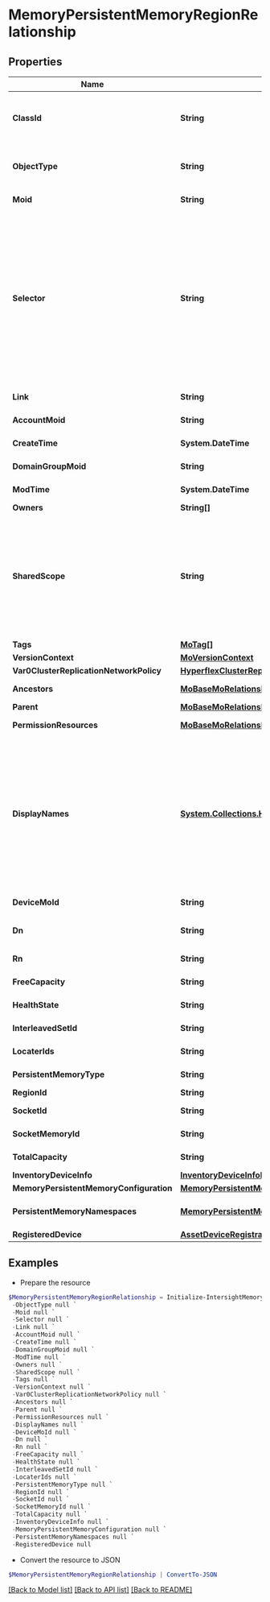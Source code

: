 # MemoryPersistentMemoryRegionRelationship
## Properties

Name | Type | Description | Notes
------------ | ------------- | ------------- | -------------
**ClassId** | **String** | The fully-qualified name of the instantiated, concrete type. This property is used as a discriminator to identify the type of the payload when marshaling and unmarshaling data. | [default to "memory.PersistentMemoryRegion"]
**ObjectType** | **String** | The fully-qualified name of the instantiated, concrete type. The value should be the same as the &#39;ClassId&#39; property. | [default to "memory.PersistentMemoryRegion"]
**Moid** | **String** | The unique identifier of this Managed Object instance. | [optional] 
**Selector** | **String** | An OData $filter expression which describes the REST resource to be referenced. This field may be set instead of &#39;moid&#39; by clients. 1. If &#39;moid&#39; is set this field is ignored. 1. If &#39;selector&#39; is set and &#39;moid&#39; is empty/absent from the request, Intersight determines the Moid of the resource matching the filter expression and populates it in the MoRef that is part of the object instance being inserted/updated to fulfill the REST request. An error is returned if the filter matches zero or more than one REST resource. An example filter string is: Serial eq &#39;3AA8B7T11&#39;. | [optional] [readonly] 
**Link** | **String** | A URL to an instance of the &#39;mo.MoRef&#39; class. | [optional] 
**AccountMoid** | **String** | The Account ID for this managed object. | [optional] [readonly] 
**CreateTime** | **System.DateTime** | The time when this managed object was created. | [optional] [readonly] 
**DomainGroupMoid** | **String** | The DomainGroup ID for this managed object. | [optional] [readonly] 
**ModTime** | **System.DateTime** | The time when this managed object was last modified. | [optional] [readonly] 
**Owners** | **String[]** |  | [optional] 
**SharedScope** | **String** | Intersight provides pre-built workflows, tasks and policies to end users through global catalogs. Objects that are made available through global catalogs are said to have a &#39;shared&#39; ownership. Shared objects are either made globally available to all end users or restricted to end users based on their license entitlement. Users can use this property to differentiate the scope (global or a specific license tier) to which a shared MO belongs. | [optional] [readonly] 
**Tags** | [**MoTag[]**](MoTag.md) |  | [optional] 
**VersionContext** | [**MoVersionContext**](MoVersionContext.md) |  | [optional] 
**Var0ClusterReplicationNetworkPolicy** | [**HyperflexClusterReplicationNetworkPolicyRelationship**](HyperflexClusterReplicationNetworkPolicyRelationship.md) |  | [optional] 
**Ancestors** | [**MoBaseMoRelationship[]**](MoBaseMoRelationship.md) | An array of relationships to moBaseMo resources. | [optional] [readonly] 
**Parent** | [**MoBaseMoRelationship**](MoBaseMoRelationship.md) |  | [optional] 
**PermissionResources** | [**MoBaseMoRelationship[]**](MoBaseMoRelationship.md) | An array of relationships to moBaseMo resources. | [optional] [readonly] 
**DisplayNames** | [**System.Collections.Hashtable**](Array.md) | A set of display names for the MO resource. These names are calculated based on other properties of the MO and potentially properties of Ancestor MOs. Displaynames are intended as a way to provide a normalized user appropriate name for an MO, especially for MOs which do not have a &#39;Name&#39; property, which is the case for much of the inventory discovered from managed targets. There are a limited number of keys, currently &#39;short&#39; and &#39;hierarchical&#39;. The value is an array and clients should use the first element of the array. | [optional] [readonly] 
**DeviceMoId** | **String** | The database identifier of the registered device of an object. | [optional] [readonly] 
**Dn** | **String** | The Distinguished Name unambiguously identifies an object in the system. | [optional] [readonly] 
**Rn** | **String** | The Relative Name uniquely identifies an object within a given context. | [optional] [readonly] 
**FreeCapacity** | **String** | Free capacity in GiB of the Persistent Memory Region. | [optional] [readonly] 
**HealthState** | **String** | Health state of the Persistent Memory Region. | [optional] [readonly] 
**InterleavedSetId** | **String** | ID of the Interleaved Set formed for this Persistent Memory Region. | [optional] [readonly] 
**LocaterIds** | **String** | Set of locator IDs that are included in the Persistent Memory Region. | [optional] [readonly] 
**PersistentMemoryType** | **String** | Persistent Memory type of the Persistent Memory Region. | [optional] [readonly] 
**RegionId** | **String** | ID of the Persistent Memory Region. | [optional] [readonly] 
**SocketId** | **String** | Socket ID of the Persistent Memory Region. | [optional] [readonly] 
**SocketMemoryId** | **String** | Socket Memory ID of the Persistent Memory Region. | [optional] [readonly] 
**TotalCapacity** | **String** | Total capacity in GiB of the Persistent Memory Region. | [optional] [readonly] 
**InventoryDeviceInfo** | [**InventoryDeviceInfoRelationship**](InventoryDeviceInfoRelationship.md) |  | [optional] 
**MemoryPersistentMemoryConfiguration** | [**MemoryPersistentMemoryConfigurationRelationship**](MemoryPersistentMemoryConfigurationRelationship.md) |  | [optional] 
**PersistentMemoryNamespaces** | [**MemoryPersistentMemoryNamespaceRelationship[]**](MemoryPersistentMemoryNamespaceRelationship.md) | An array of relationships to memoryPersistentMemoryNamespace resources. | [optional] [readonly] 
**RegisteredDevice** | [**AssetDeviceRegistrationRelationship**](AssetDeviceRegistrationRelationship.md) |  | [optional] 

## Examples

- Prepare the resource
```powershell
$MemoryPersistentMemoryRegionRelationship = Initialize-IntersightMemoryPersistentMemoryRegionRelationship  -ClassId null `
 -ObjectType null `
 -Moid null `
 -Selector null `
 -Link null `
 -AccountMoid null `
 -CreateTime null `
 -DomainGroupMoid null `
 -ModTime null `
 -Owners null `
 -SharedScope null `
 -Tags null `
 -VersionContext null `
 -Var0ClusterReplicationNetworkPolicy null `
 -Ancestors null `
 -Parent null `
 -PermissionResources null `
 -DisplayNames null `
 -DeviceMoId null `
 -Dn null `
 -Rn null `
 -FreeCapacity null `
 -HealthState null `
 -InterleavedSetId null `
 -LocaterIds null `
 -PersistentMemoryType null `
 -RegionId null `
 -SocketId null `
 -SocketMemoryId null `
 -TotalCapacity null `
 -InventoryDeviceInfo null `
 -MemoryPersistentMemoryConfiguration null `
 -PersistentMemoryNamespaces null `
 -RegisteredDevice null
```

- Convert the resource to JSON
```powershell
$MemoryPersistentMemoryRegionRelationship | ConvertTo-JSON
```

[[Back to Model list]](../README.md#documentation-for-models) [[Back to API list]](../README.md#documentation-for-api-endpoints) [[Back to README]](../README.md)

